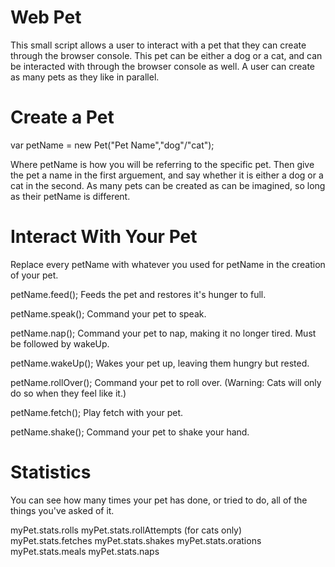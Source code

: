 # Web Pet
This small script allows a user to interact with a pet that they can create through the browser console. This pet can be either a dog or a cat, and can be interacted with through the browser console as well. A user can create as many pets as they like in parallel.

# Create a Pet
var petName = new Pet("Pet Name","dog"/"cat");

Where petName is how you will be referring to the specific pet. Then give the pet a name in the first arguement, and say whether it is either a dog or a cat in the second. As many pets can be created as can be imagined, so long as their petName is different.

# Interact With Your Pet
Replace every petName with whatever you used for petName in the creation of your pet.

petName.feed();
Feeds the pet and restores it's hunger to full.

petName.speak();
Command your pet to speak.

petName.nap();
Command your pet to nap, making it no longer tired. Must be followed by wakeUp.

petName.wakeUp();
Wakes your pet up, leaving them hungry but rested.

petName.rollOver();
Command your pet to roll over. (Warning: Cats will only do so when they feel like it.)

petName.fetch();
Play fetch with your pet.

petName.shake();
Command your pet to shake your hand.

# Statistics
You can see how many times your pet has done, or tried to do, all of the things you've asked of it.

myPet.stats.rolls
myPet.stats.rollAttempts (for cats only)
myPet.stats.fetches
myPet.stats.shakes
myPet.stats.orations
myPet.stats.meals
myPet.stats.naps
